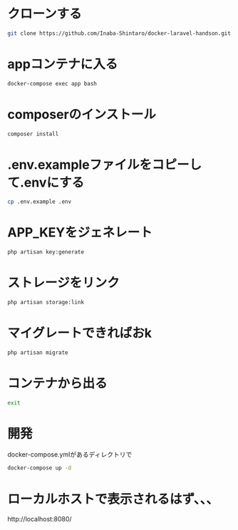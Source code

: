 # クローンする
```bash
git clone https://github.com/Inaba-Shintaro/docker-laravel-handson.git
```

# appコンテナに入る
```bash
docker-compose exec app bash
```

# composerのインストール
```bash
composer install
```

# .env.exampleファイルをコピーして.envにする
```bash
cp .env.example .env
```

# APP_KEYをジェネレート
```bash
php artisan key:generate
```

# ストレージをリンク
```bash
php artisan storage:link
```

# マイグレートできればおk
```bash
php artisan migrate
```

# コンテナから出る
```bash
exit
```

# 開発
docker-compose.ymlがあるディレクトリで
```bash
docker-compose up -d
```

# ローカルホストで表示されるはず、、、
http://localhost:8080/